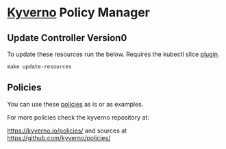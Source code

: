 # [Kyverno](https://kyverno.io/) Policy Manager

## Update Controller Version0

To update these resources run the below. Requires the kubectl slice [plugin](https://github.com/patrickdappollonio/kubectl-slice).

```shell
make update-resources
```

## Policies

You can use these [policies](./policies) as is or as examples.

For more policies check the kyverno repository at:

https://kyverno.io/policies/ and sources at https://github.com/kyverno/policies/